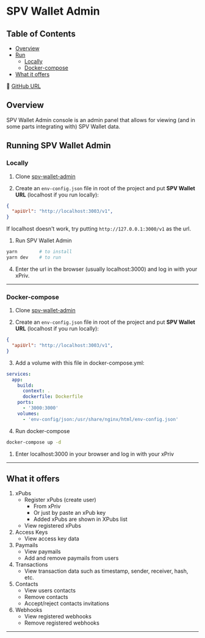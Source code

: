 # SPV Wallet Admin

## Table of Contents

  - [Overview](#overview)
  - [Run](#running-spv-wallet-admin)
    - [Locally](#locally)
    - [Docker-compose](#docker-compose)
  - [What it offers](#what-it-offers)

🔗 [GitHub URL](https://github.com/bitcoin-sv/spv-wallet-admin)

## Overview

SPV Wallet Admin console is an admin panel that allows for viewing (and in some parts integrating with) SPV Wallet data.



## Running SPV Wallet Admin

### Locally

1. Clone [spv-wallet-admin](https://github.com/bitcoin-sv/spv-wallet-admin)

2. Create an `env-config.json` file in root of the project and put **SPV Wallet URL** (localhost if you run locally):

```json
{
  "apiUrl": "http://localhost:3003/v1",
}
```

If localhost doesn't work, try putting `http://127.0.0.1:3000/v1` as the url.

1. Run SPV Wallet Admin

```bash
yarn        # to install
yarn dev    # to run
```

4. Enter the url in the browser (usually localhost:3000) and log in with your xPriv.

---

### Docker-compose

1. Clone [spv-wallet-admin](https://github.com/bitcoin-sv/spv-wallet-admin)

2. Create an `env-config.json` file in root of the project and put **SPV Wallet URL** (localhost if you run locally):

```json
{
  "apiUrl": "http://localhost:3003/v1",
}
```

3. Add a volume with this file in docker-compose.yml:

```yaml
services:
  app:
    build:
      context: .
      dockerfile: Dockerfile
    ports:
      - '3000:3000'
    volumes:
      - 'env-config/json:/usr/share/nginx/html/env-config.json'
```

4. Run docker-compose

```bash
docker-compose up -d
```

1. Enter localhost:3000 in your browser and log in with your xPriv

---

## What it offers

1. xPubs
    * Register xPubs (create user)
      * From xPriv
      * Or just by paste an xPub key
      * Added xPubs are shown in XPubs list
    * View registered xPubs
2. Access Keys
    * View access key data
3. Paymails
    * View paymails
    * Add and remove paymails from users
4. Transactions
    * View transaction data such as timestamp, sender, receiver, hash, etc.
5. Contacts
    * View users contacts
    * Remove contacts
    * Accept/reject contacts invitations
6. Webhooks
   * View registered webhooks
   * Remove registered webhooks
---


